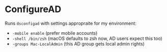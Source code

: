 # ConfigureAD

Runs `dsconfigad` with settings appropraite for my environment:

* `-mobile enable` (prefer mobile accounts)
* `-shell /bin/zsh` (macOS defaults to zsh now, AD users expect this too)
* `-groups Mac-LocalAdmin` (this AD group gets local admin rights)
